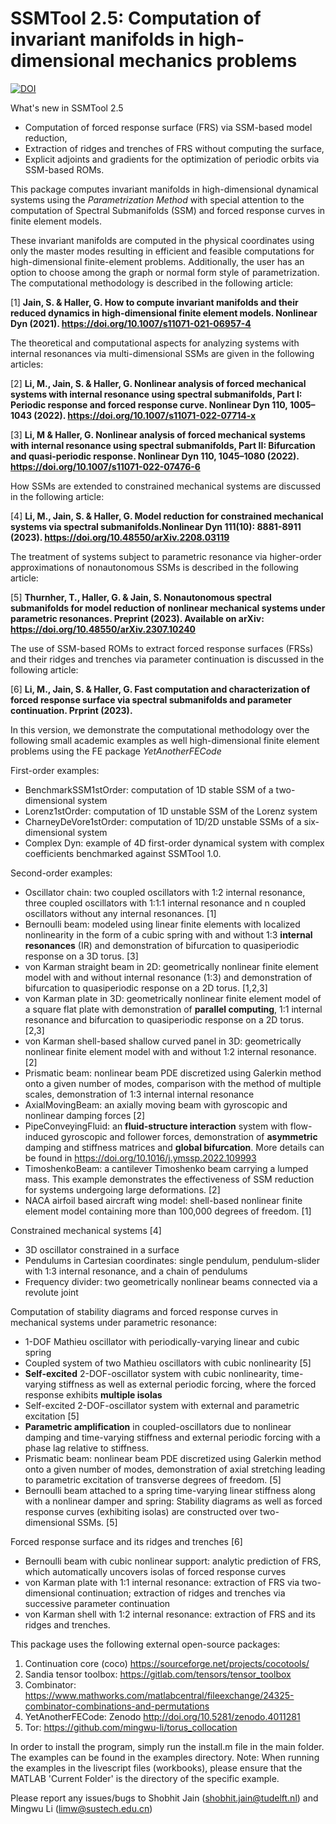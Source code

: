 # SSMTool 2.5: Computation of invariant manifolds in high-dimensional mechanics problems
[![DOI](https://zenodo.org/badge/DOI/10.5281/zenodo.4614201.svg)](https://doi.org/10.5281/zenodo.4614201)

What's new in SSMTool 2.5
- Computation of forced response surface (FRS) via SSM-based model reduction,
- Extraction of ridges and trenches of FRS without computing the surface,
- Explicit adjoints and gradients for the optimization of periodic orbits via SSM-based ROMs. 

This package computes invariant manifolds in high-dimensional dynamical systems using the *Parametrization Method* with special attention to the computation of Spectral Submanifolds (SSM) and forced response curves in finite element models.

These invariant manifolds are computed in the physical coordinates using only the master modes resulting in efficient and feasible computations for high-dimensional finite-element problems. Additionally, the user has an option to choose among the graph or normal form style of parametrization. The computational methodology is described in the following article:

[1] **Jain, S. & Haller, G. How to compute invariant manifolds and their reduced dynamics in high-dimensional finite element models. Nonlinear Dyn (2021). https://doi.org/10.1007/s11071-021-06957-4**

The theoretical and computational aspects for analyzing systems with internal resonances via multi-dimensional SSMs are given in the following articles:

[2] **Li, M., Jain, S.  & Haller, G. Nonlinear analysis of forced mechanical systems with internal resonance using spectral submanifolds, Part I: Periodic response and forced response curve. Nonlinear Dyn 110, 1005–1043 (2022). https://doi.org/10.1007/s11071-022-07714-x**

[3] **Li, M & Haller, G. Nonlinear analysis of forced mechanical systems with internal resonance using spectral submanifolds, Part II: Bifurcation and quasi-periodic response. Nonlinear Dyn 110, 1045–1080 (2022). https://doi.org/10.1007/s11071-022-07476-6**

How SSMs are extended to constrained mechanical systems are discussed in the following article:

[4] **Li, M., Jain, S.  & Haller, G. Model reduction for constrained mechanical systems via spectral submanifolds.Nonlinear Dyn 111(10): 8881-8911 (2023).
https://doi.org/10.48550/arXiv.2208.03119**

The treatment of systems subject to parametric resonance via higher-order approximations of nonautonomous SSMs is described in the following article:

[5] **Thurnher, T., Haller, G.  & Jain, S. Nonautonomous spectral submanifolds for model reduction of nonlinear mechanical systems under parametric resonances. Preprint (2023). Available on arXiv: 
https://doi.org/10.48550/arXiv.2307.10240**

The use of SSM-based ROMs to extract forced response surfaces (FRSs) and their ridges and trenches via parameter continuation is discussed in the following article:

[6] **Li, M., Jain, S.  & Haller, G. Fast computation and characterization of forced response surface via spectral submanifolds and parameter continuation. Prprint (2023).**

In this version, we demonstrate the computational methodology over the following small academic examples as well high-dimensional finite element problems using the FE package *YetAnotherFECode*

First-order examples:
- BenchmarkSSM1stOrder: computation of 1D stable SSM of a two-dimensional system
- Lorenz1stOrder: computation of 1D unstable SSM of the Lorenz system
- CharneyDeVore1stOrder: computation of 1D/2D unstable SSMs of a six-dimensional system
- Complex Dyn: example of 4D first-order dynamical system with complex coefficients benchmarked against SSMTool 1.0.

Second-order examples:
- Oscillator chain: two coupled oscillators with 1:2 internal resonance, three coupled oscillators with 1:1:1 internal resonance and n coupled oscillators without any internal resonances. [1]
- Bernoulli beam: modeled using linear finite elements with localized nonlinearity in the form of a cubic spring with and without 1:3 **internal resonances** (IR) and demonstration of bifurcation to quasiperiodic response on a 3D torus. [3]
- von Karman straight beam in 2D: geometrically nonlinear finite element model with and without internal resonance (1:3) and demonstration of bifurcation to quasiperiodic response on a 2D torus. [1,2,3]
- von Karman plate in 3D: geometrically nonlinear finite element model of a square flat plate with demonstration of **parallel computing**, 1:1 internal resonance and bifurcation to quasiperiodic response on a 2D torus. [2,3]
- von Karman shell-based shallow curved panel in 3D: geometrically nonlinear finite element model with and without 1:2 internal resonance. [2]
- Prismatic beam: nonlinear beam PDE discretized using Galerkin method onto a given number of modes, comparison with the method of multiple scales, demonstration of 1:3 internal internal resonance
- AxialMovingBeam: an axially moving beam with gyroscopic and nonlinear damping forces [2]
- PipeConveyingFluid: an **fluid-structure interaction** system with flow-induced gyroscopic and follower forces, demonstration of **asymmetric** damping and stiffness matrices and **global bifurcation**. More details can be found in https://doi.org/10.1016/j.ymssp.2022.109993
- TimoshenkoBeam: a cantilever Timoshenko beam carrying a lumped mass. This example demonstrates the effectiveness of SSM reduction for systems undergoing large deformations. [2]
- NACA airfoil based aircraft wing model: shell-based nonlinear finite element model containing more than 100,000 degrees of freedom. [1]

Constrained mechanical systems [4]
 - 3D oscillator constrained in a surface
 - Pendulums in Cartesian coordinates: single pendulum, pendulum-slider with 1:3 internal resonance, and a chain of pendulums
 - Frequency divider: two geometrically nonlinear beams connected via a revolute joint

Computation of stability diagrams and forced response curves in mechanical systems under parametric resonance: 
 - 1-DOF Mathieu oscillator with periodically-varying linear and cubic spring 
 - Coupled system of two Mathieu oscillators with cubic nonlinearity [5]
 - **Self-excited** 2-DOF-oscillator system with cubic nonlinearity, time-varying stiffness as well as external periodic forcing, where the forced response exhibits **multiple isolas**
 - Self-excited 2-DOF-oscillator system with external and parametric excitation  [5]
 - **Parametric amplification** in coupled-oscillators due to nonlinear damping and time-varying stiffness and external periodic forcing with a phase lag relative to stiffness.
 - Prismatic beam: nonlinear beam PDE discretized using Galerkin method onto a given number of modes, demonstration of axial stretching leading to parametric excitation of transverse degrees of freedom. [5]
 - Bernoulli beam attached to a spring time-varying linear stiffness along with a nonlinear damper and spring: Stability diagrams as well as forced response curves (exhibiting isolas) are constructed over two-dimensional SSMs. [5]

Forced response surface and its ridges and trenches [6]
 - Bernoulli beam with cubic nonlinear support: analytic prediction of FRS, which automatically uncovers isolas of forced response curves
 - von Karman plate with 1:1 internal resonance: extraction of FRS via two-dimensional continuation; extraction of ridges and trenches via successive parameter continuation
 - von Karman shell with 1:2 internal resonance: extraction of FRS and its ridges and trenches.

This package uses the following external open-source packages:

1. Continuation core (coco) https://sourceforge.net/projects/cocotools/
2. Sandia tensor toolbox: https://gitlab.com/tensors/tensor_toolbox
3. Combinator: https://www.mathworks.com/matlabcentral/fileexchange/24325-combinator-combinations-and-permutations
4. YetAnotherFECode: Zenodo http://doi.org/10.5281/zenodo.4011281
5. Tor: https://github.com/mingwu-li/torus_collocation

In order to install the program, simply run the install.m file in the main folder. The examples can be found in the examples directory.
Note: When running the examples in the livescript files (workbooks), please ensure that the MATLAB 'Current Folder' is the directory of the specific example.

Please report any issues/bugs to Shobhit Jain (shobhit.jain@tudelft.nl) and Mingwu Li (limw@sustech.edu.cn)
